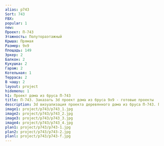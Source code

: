 ```yaml
---
alias: p743
Sort: 743
FBX: 
popular: 1
new: 
Проект: П-743
Этажность: Полутораэтажный
Крыша: Прямая
Размер: 9х9
Площадь: 149
Эркер: 2
Балкон: 2
Кукушка: 2
Гараж: 2
Котельная: 1
Терраса: 2
В чашу: 2
layout: project
hidemenu: 1
h1: Проект дома из бруса П-743
title: П-743. Заказать 3d проект дома из бруса 9х9 - готовые проекты
description: 3d визуализация проекта деревянного дома из бруса П-743. Площадь 149 м2, размер 9х9. Вы можете внести любые изменения в проект.
image1: project/p743/p743_1.jpg
image2: project/p743/p743_2.jpg
image3: project/p743/p743_3.jpg
image4: project/p743/p743_4.jpg
plan1: project/p743/p743-1.jpg
plan2: project/p743/p743-2.jpg
planl: project/p743/p743-f.jpg
---
```

